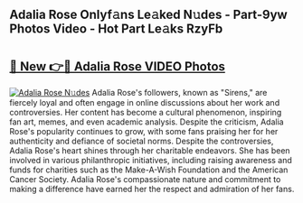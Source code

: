 ## Adalia Rose Onlyf𝚊ns Le𝚊ked N𝚞des - Part-9yw Photos Video - Hot Part Le𝚊ks RzyFb

# <h2><a href="http://ac54970.deff.icu/?id=Adalia+Rose">🔗 New 👉🔴 Adalia Rose VIDEO Photos</a></h2>

[![Adalia Rose N𝚞des](https://i.imgur.com/rIISA9y.gif)](http://ac54970.deff.icu/?id=Adalia+Rose)
Adalia Rose's followers, known as "Sirens," are fiercely loyal and often engage in online discussions about her work and controversies. Her content has become a cultural phenomenon, inspiring fan art, memes, and even academic analysis. Despite the criticism, Adalia Rose's popularity continues to grow, with some fans praising her for her authenticity and defiance of societal norms. Despite the controversies, Adalia Rose's heart shines through her charitable endeavors. She has been involved in various philanthropic initiatives, including raising awareness and funds for charities such as the Make-A-Wish Foundation and the American Cancer Society. Adalia Rose's compassionate nature and commitment to making a difference have earned her the respect and admiration of her fans.

